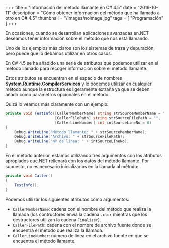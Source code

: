 +++
title = "Información del método llamante en C# 4.5"
date = "2019-10-11"
description = "Cómo obtener información del método que ha llamado a otro en C# 4.5"
thumbnail = "/images/noimage.jpg"
tags = [ "Programación" ]
+++

En ocasiones, cuando se desarrollan aplicaciones avanzadas en.NET deseamos tener información sobre el
método que nos está llamando.

Uno de los ejemplos más claros son los sistemas de traza y depuración, pero puede que lo debamos utilizar
en otros casos.

En C# 4.5 se ha añadido una serie de atributos que podemos utilizar en el método llamado para recoger
información sobre el método llamante.

Estos atributos se encuentran en el espacio de nombres **System.Runtime.CompilerServices** y lo podemos
utilizar en cualquier método aunque la estructura es ligeramente extraña ya que se deben añadir como
parámetros opcionales en el método.

Quizá lo veamos más claramente con un ejemplo:

```csharp
private void TestInfo([CallerMemberName] string strSourceMemberName = "", 
					  [CallerFilePath] string strSourceFilePath = "", 
					  [CallerLineNumber] int intSourceLineNo = 0)
{ 
	Debug.WriteLine("Método llamante: " + strSourceMemberName);
	Debug.WriteLine("Archivo: " + strSourceFilePath);
	Debug.WriteLine("Nº de línea: " + intSourceLineNo);
}
```

En el método anterior, estamos utilizando tres argumentos con los atributos apropiados que.NET rellenará con
los datos del método llamante. Por supuesto, no es necesario inicializarlos en la llamada al método:

```csharp
private void Caller()
{ 
	TestInfo();
}
```

Podemos utilizar los siguientes atributos como argumentos:

* `CallerMemberName`: cadena con el nombre del método que realiza la llamada (los contructores
envía la cadena `.ctor` mientras que los destructores utilizan la cadena `Finalizer`).
* `CallerFilePath`: cadena con el nombre de archivo fuente donde se encuentra el método que realiza
la llamada.
* `CallerLineNumber`: número de línea en el archivo fuente en que se encuentra el método llamante.
